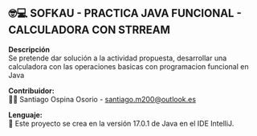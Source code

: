 ## :nerd_face::computer: SOFKAU - PRACTICA JAVA FUNCIONAL - CALCULADORA CON STRREAM


**Descripción**    
Se pretende dar solución a la actividad propuesta, desarrollar una calculadora con las operaciones basicas con programacion funcional en Java 

**Contribuidor:**  
:technologist: Santiago Ospina Osorio - santiago.m200@outlook.es

**Lenguaje:**  
:scroll: Este proyecto se crea en la versión 17.0.1 de Java en el IDE IntelliJ.
